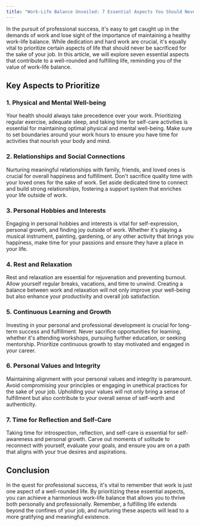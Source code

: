 ```yaml
---
title: "Work-Life Balance Unveiled: 7 Essential Aspects You Should Never Sacrifice for Your Job"
---
```


In the pursuit of professional success, it's easy to get caught up in the demands of work and lose sight of the importance of maintaining a healthy work-life balance. While dedication and hard work are crucial, it's equally vital to prioritize certain aspects of life that should never be sacrificed for the sake of your job. In this article, we will explore seven essential aspects that contribute to a well-rounded and fulfilling life, reminding you of the value of work-life balance.

## Key Aspects to Prioritize

### 1. Physical and Mental Well-being

Your health should always take precedence over your work. Prioritizing regular exercise, adequate sleep, and taking time for self-care activities is essential for maintaining optimal physical and mental well-being. Make sure to set boundaries around your work hours to ensure you have time for activities that nourish your body and mind.

### 2. Relationships and Social Connections

Nurturing meaningful relationships with family, friends, and loved ones is crucial for overall happiness and fulfillment. Don't sacrifice quality time with your loved ones for the sake of work. Set aside dedicated time to connect and build strong relationships, fostering a support system that enriches your life outside of work.

### 3. Personal Hobbies and Interests

Engaging in personal hobbies and interests is vital for self-expression, personal growth, and finding joy outside of work. Whether it's playing a musical instrument, painting, gardening, or any other activity that brings you happiness, make time for your passions and ensure they have a place in your life.

### 4. Rest and Relaxation

Rest and relaxation are essential for rejuvenation and preventing burnout. Allow yourself regular breaks, vacations, and time to unwind. Creating a balance between work and relaxation will not only improve your well-being but also enhance your productivity and overall job satisfaction.

### 5. Continuous Learning and Growth

Investing in your personal and professional development is crucial for long-term success and fulfillment. Never sacrifice opportunities for learning, whether it's attending workshops, pursuing further education, or seeking mentorship. Prioritize continuous growth to stay motivated and engaged in your career.

### 6. Personal Values and Integrity

Maintaining alignment with your personal values and integrity is paramount. Avoid compromising your principles or engaging in unethical practices for the sake of your job. Upholding your values will not only bring a sense of fulfillment but also contribute to your overall sense of self-worth and authenticity.

### 7. Time for Reflection and Self-Care

Taking time for introspection, reflection, and self-care is essential for self-awareness and personal growth. Carve out moments of solitude to reconnect with yourself, evaluate your goals, and ensure you are on a path that aligns with your true desires and aspirations.

## Conclusion

In the quest for professional success, it's vital to remember that work is just one aspect of a well-rounded life. By prioritizing these essential aspects, you can achieve a harmonious work-life balance that allows you to thrive both personally and professionally. Remember, a fulfilling life extends beyond the confines of your job, and nurturing these aspects will lead to a more gratifying and meaningful existence.
